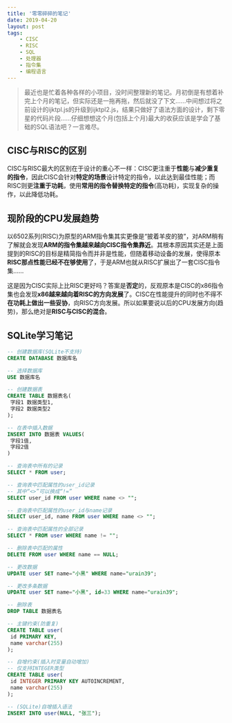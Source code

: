 ```yaml
---
title: '零零碎碎的笔记'
date: 2019-04-20
layout: post
tags:
    - CISC
    - RISC
    - SQL
    - 处理器
    - 指令集
    - 编程语言
---
```


> 最近也是忙着各种各样的小项目，没时间整理新的笔记。月初倒是有想着补完上个月的笔记，但实际还是一拖再拖，然后就没了下文……中间想过将之前设计的ijktpl.js的升级到ijktpl2.js，结果只做好了语法方面的设计，剩下零星的代码片段……仔细想想这个月(包括上个月)最大的收获应该是学会了基础的SQL语法吧？一言难尽。

## CISC与RISC的区别
CISC与RISC最大的区别在于设计的重心不一样：CISC更注重于**性能**与**减少重复的指令**，因此CISC会针对**特定的场景**设计特定的指令，以此达到最佳性能；而RISC则更**注重于功耗**，使用**常用的指令替换特定的指令**(高功耗)，实现复杂的操作，以此降低功耗。


## 现阶段的CPU发展趋势
以6502系列(RISC)为原型的ARM指令集其实更像是“披着羊皮的狼”，对ARM稍有了解就会发现**ARM的指令集越来越向CISC指令集靠近**。其根本原因其实还是上面提到的RISC的目标是精简指令而并非是性能，但随着移动设备的发展，使得原本**RISC那点性能已经不在够使用**了，于是ARM也就从RISC扩展出了一套CISC指令集……

这是因为CISC实际上比RISC更好吗？答案是**否定**的，反观原本是CISC的x86指令集也会发现**x86越来越向着RISC的方向发展**了。CISC在性能提升的同时也不得不**在功耗上做出一些妥协**，向RISC方向发展。所以如果要说以后的CPU发展方向(趋势)，那么绝对是**RISC与CISC的混合**。

## SQLite学习笔记
```sql
-- 创建数据库(SQLite不支持)
CREATE DATABASE 数据库名

-- 选择数据库
USE 数据库名

-- 创建数据表
CREATE TABLE 数据表名(
 字段1 数据类型1,
 字段2 数据类型2
);

-- 在表中插入数据
INSERT INTO 数据表 VALUES(
 字段1值,
 字段2值
)

-- 查询表中所有的记录
SELECT * FROM user;

-- 查询表中匹配属性的user_id记录
-- 其中“<>”可以换成“!=”
SELECT user_id FROM user WHERE name <> "";

-- 查询表中匹配属性的user_id与name记录
SELECT user_id, name FROM user WHERE name <> "";

-- 查询表中匹配属性的全部记录
SELECT * FROM user WHERE name != "";

-- 删除表中匹配的属性
DELETE FROM user WHERE name == NULL;

-- 更改数据
UPDATE user SET name="小黑" WHERE name="urain39";

-- 更改多条数据
UPDATE user SET name="小黑", id=33 WHERE name="urain39";

-- 删除表
DROP TABLE 数据表名

-- 主键约束(防重复)
CREATE TABLE user(
 id PRIMARY KEY,
 name varchar(255)
);

-- 自增约束(插入时变量自动增加)
-- 仅支持INTEGER类型
CREATE TABLE user(
 id INTEGER PRIMARY KEY AUTOINCREMENT,
 name varchar(255)
);

-- (SQLite)自增插入语法
INSERT INTO user(NULL, "张三");
```
